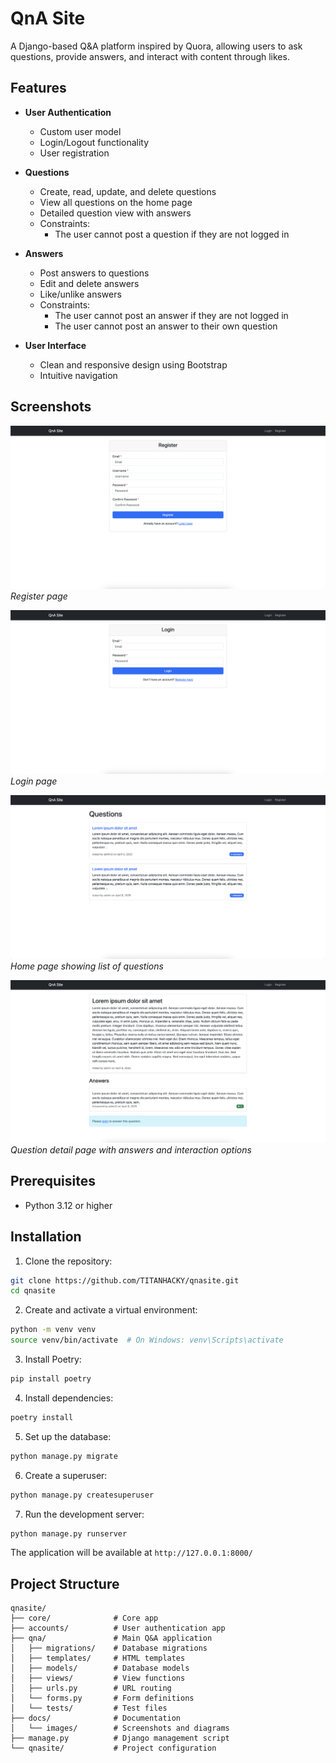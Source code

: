 # QnA Site

A Django-based Q&A platform inspired by Quora, allowing users to ask questions, provide answers, and interact with content through likes.

## Features

- **User Authentication**

  - Custom user model
  - Login/Logout functionality
  - User registration

- **Questions**

  - Create, read, update, and delete questions
  - View all questions on the home page
  - Detailed question view with answers
  - Constraints:
    - The user cannot post a question if they are not logged in

- **Answers**

  - Post answers to questions
  - Edit and delete answers
  - Like/unlike answers
  - Constraints:
    - The user cannot post an answer if they are not logged in
    - The user cannot post an answer to their own question

- **User Interface**
  - Clean and responsive design using Bootstrap
  - Intuitive navigation

## Screenshots

![Register Page](docs/images/register.png)
_Register page_

![Login Page](docs/images/login.png)
_Login page_

![Home Page](docs/images/home.png)
_Home page showing list of questions_

![Question Detail](docs/images/question_detail.png)
_Question detail page with answers and interaction options_

## Prerequisites

- Python 3.12 or higher

## Installation

1. Clone the repository:

```bash
git clone https://github.com/TITANHACKY/qnasite.git
cd qnasite
```

2. Create and activate a virtual environment:

```bash
python -m venv venv
source venv/bin/activate  # On Windows: venv\Scripts\activate
```

3. Install Poetry:

```bash
pip install poetry
```

4. Install dependencies:

```bash
poetry install
```

5. Set up the database:

```bash
python manage.py migrate
```

6. Create a superuser:

```bash
python manage.py createsuperuser
```

7. Run the development server:

```bash
python manage.py runserver
```

The application will be available at `http://127.0.0.1:8000/`

## Project Structure

```
qnasite/
├── core/              # Core app
├── accounts/          # User authentication app
├── qna/               # Main Q&A application
│   ├── migrations/    # Database migrations
│   ├── templates/     # HTML templates
│   ├── models/        # Database models
│   ├── views/         # View functions
│   ├── urls.py        # URL routing
│   └── forms.py       # Form definitions
│   └── tests/         # Test files
├── docs/              # Documentation
│   └── images/        # Screenshots and diagrams
├── manage.py          # Django management script
└── qnasite/           # Project configuration
```
